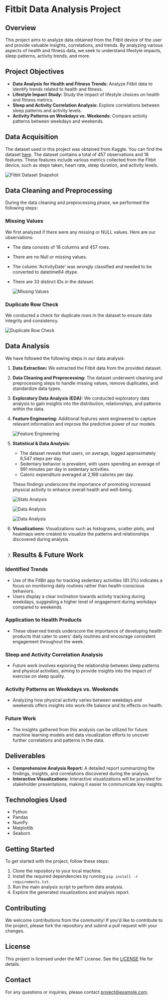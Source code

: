 # Fitbit Data Analysis Project

## Overview
This project aims to analyze data obtained from the Fitbit device of the user and provide valuable insights, correlations, and trends. By analyzing various aspects of health and fitness data, we seek to understand lifestyle impacts, sleep patterns, activity trends, and more.

## Project Objectives
- **Data Analysis for Health and Fitness Trends:** Analyze Fitbit data to identify trends related to health and fitness.
- **Lifestyle Impact Study:** Study the impact of lifestyle choices on health and fitness metrics.
- **Sleep and Activity Correlation Analysis:** Explore correlations between sleep patterns and activity levels.
- **Activity Patterns on Weekdays vs. Weekends:** Compare activity patterns between weekdays and weekends.

## Data Acquisition
The dataset used in this project was obtained from Kaggle. You can find the dataset [here](https://www.kaggle.com/datasets/singhakash/fitbit-dataset/data?select=FitBit+data.csv).
The dataset contains a total of 457 observations and 18 features. These features include various metrics collected from the Fitbit device, such as steps taken, heart rate, sleep duration, and activity levels.

![Fitbit Dataset Snapshot](images/01.png)

## Data Cleaning and Preprocessing

During the data cleaning and preprocessing phase, we performed the following steps:

### Missing Values
We first analyzed if there were any missing or NULL values. Here are our observations:
- The data consists of 18 columns and 457 rows.
- There are no Null or missing values.
- The column 'ActivityDate' was wrongly classified and needed to be converted to datetime64 dtype.
- There are 33 distinct IDs in the dataset.

  ![Missing Values](images/missing_values.png)

### Duplicate Row Check
We conducted a check for duplicate rows in the dataset to ensure data integrity and consistency.

![Duplicate Row Check](images/ditinct_duplicate_check.png)


## Data Analysis

We have followed the following steps in our data analysis:

1. **Data Extraction:** We extracted the Fitbit data from the provided dataset.

2. **Data Cleaning and Preprocessing:** The dataset underwent cleaning and preprocessing steps to handle missing values, remove duplicates, and standardize data types.

3. **Exploratory Data Analysis (EDA):** We conducted exploratory data analysis to gain insights into the distribution, relationships, and patterns within the data.

4. **Feature Engineering:** Additional features were engineered to capture relevant information and improve the predictive power of our models.

   ![Feature Engineering](images/fe_1.png)

6. **Statistical & Data Analysis:** 

    - The dataset reveals that users, on average, logged approximately 6,547 steps per day.
    - Sedentary behavior is prevalent, with users spending an average of 991 minutes per day in sedentary activities.
    - Caloric expenditure averaged at 2,189 calories per day.
    
    These findings underscore the importance of promoting increased physical activity to enhance overall health and well-being.

   ![Stats Analysis](images/stats-analysis_1.png)

   ![Data Analysis](images/handfitness_01.png)

   ![Data Analysis](images/handfitness_02.png)

8. **Visualizations:** Visualizations such as histograms, scatter plots, and heatmaps were created to visualize the patterns and relationships discovered during analysis.

9. ## Results & Future Work

### Identified Trends
- Use of the FitBit app for tracking sedentary activities (81.3%) indicates a focus on monitoring daily routines rather than health-conscious behaviors.
- Users display a clear inclination towards activity tracking during weekdays, suggesting a higher level of engagement during workdays compared to weekends.

### Application to Health Products
- These observed trends underscore the importance of developing health products that cater to users' daily routines and encourage consistent engagement throughout the week.

### Sleep and Activity Correlation Analysis
- Future work involves exploring the relationship between sleep patterns and physical activities, aiming to provide insights into the impact of exercise on sleep quality.

### Activity Patterns on Weekdays vs. Weekends
- Analyzing how physical activity varies between weekdays and weekends offers insights into work-life balance and its effects on health.

### Future Work
- The insights gathered from this analysis can be utilized for future machine learning models and data visualization efforts to uncover further correlations and patterns in the data.





## Deliverables
- **Comprehensive Analysis Report:** A detailed report summarizing the findings, insights, and correlations discovered during the analysis.
- **Interactive Visualizations:** Interactive visualizations will be provided for stakeholder presentations, making it easier to communicate key insights.

## Technologies Used
- Python
- Pandas
- NumPy
- Matplotlib
- Seaborn

## Getting Started
To get started with the project, follow these steps:
1. Clone the repository to your local machine.
2. Install the required dependencies by running `pip install -r requirements.txt`.
3. Run the main analysis script to perform data analysis.
4. Explore the generated visualizations and analysis report.

## Contributing
We welcome contributions from the community! If you'd like to contribute to the project, please fork the repository and submit a pull request with your changes.

## License
This project is licensed under the MIT License. See the [LICENSE](LICENSE) file for details.

## Contact
For any questions or inquiries, please contact [project@example.com](mailto:project@example.com).
